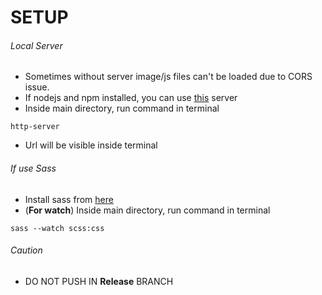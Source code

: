 # SETUP
###### Local Server
- Sometimes without server image/js files can't be loaded due to CORS issue.
- If nodejs and npm installed, you can use [this](https://www.npmjs.com/package/http-server) server
- Inside main directory, run command in terminal
```
http-server
```
- Url will be visible inside terminal

###### If use Sass
- Install sass from [here](https://sass-lang.com/install)
- (**For watch**) Inside main directory, run command in terminal
```
sass --watch scss:css
```

###### Caution
- DO NOT PUSH IN **Release** BRANCH